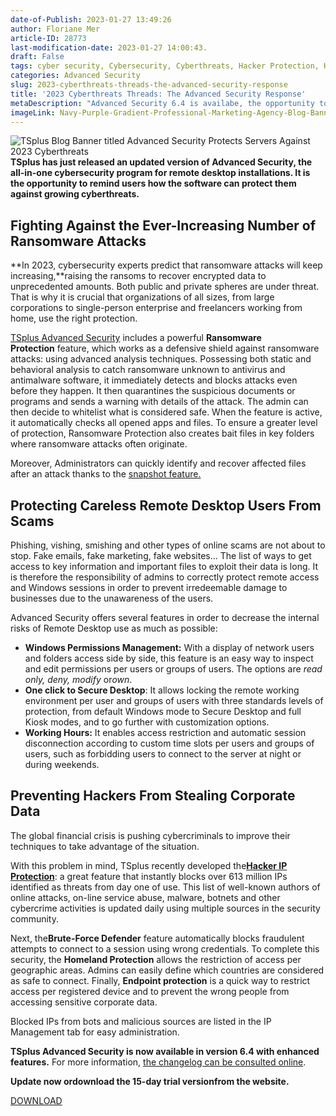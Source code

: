 ```yaml
---
date-of-Publish: 2023-01-27 13:49:26
author: Floriane Mer
article-ID: 28773
last-modification-date: 2023-01-27 14:00:43.
draft: False
tags: cyber security, Cybersecurity, Cyberthreats, Hacker Protection, Hackers, it security, News, Ransomware Protection, Remote Access Security, remote desktop security, server security, Users Rights, Windows Permissions
categories: Advanced Security
slug: 2023-cyberthreats-threads-the-advanced-security-response
title: '2023 Cyberthreats Threads: The Advanced Security Response'
metaDescription: "Advanced Security 6.4 is availabe, the opportunity to remind users how the software can protect them against growing cyberthreats."
imageLink: Navy-Purple-Gradient-Professional-Marketing-Agency-Blog-Banner-1024x576.jpg
---
```

![TSplus Blog Banner titled Advanced Security Protects Servers Against 2023 Cyberthreats](/images/Navy-Purple-Gradient-Professional-Marketing-Agency-Blog-Banner-1024x576.jpg)
**TSplus has just released an updated version of Advanced Security, the all-in-one cybersecurity program for remote desktop installations. It is the opportunity to remind users how the software can protect them against growing cyberthreats.**


## Fighting Against the Ever-Increasing Number of Ransomware Attacks


**In 2023, cybersecurity experts predict that ransomware attacks will keep increasing,**raising the ransoms to recover encrypted data to unprecedented amounts. Both public and private spheres are under threat. That is why it is crucial that organizations of all sizes, from large corporations to single-person enterprise and freelancers working from home, use the right protection.

[TSplus Advanced Security](https://tsplus.net/advanced-security/) includes a powerful **Ransomware Protection** feature, which works as a defensive shield against ransomware attacks: using advanced analysis techniques. Possessing both static and behavioral analysis to catch ransomware unknown to antivirus and antimalware software, it immediately detects and blocks attacks even before they happen. It then quarantines the suspicious documents or programs and sends a warning with details of the attack. The admin can then decide to whitelist what is considered safe. When the feature is active, it automatically checks all opened apps and files. To ensure a greater level of protection, Ransomware Protection also creates bait files in key folders where ransomware attacks often originate.

Moreover, Administrators can quickly identify and recover affected files after an attack thanks to the [snapshot feature.](https://tsplus.net/advanced-security/features/#ransomware-protection)


## Protecting Careless Remote Desktop Users From Scams


Phishing, vishing, smishing and other types of online scams are not about to stop. Fake emails, fake marketing, fake websites... The list of ways to get access to key information and important files to exploit their data is long. It is therefore the responsibility of admins to correctly protect remote access and Windows sessions in order to prevent irredeemable damage to businesses due to the unawareness of the users.

Advanced Security offers several features in order to decrease the internal risks of Remote Desktop use as much as possible: 

* **Windows Permissions Management:** With a display of network users and folders access side by side, this feature is an easy way to inspect and edit permissions per users or groups of users. The options are *read only, deny, modify* or*own*.
* **One click to Secure Desktop**: It allows locking the remote working environment per user and groups of users with three standards levels of protection, from default Windows mode to Secure Desktop and full Kiosk modes, and to go further with customization options.
* **Working Hours:** It enables access restriction and automatic session disconnection according to custom time slots per users and groups of users, such as forbidding users to connect to the server at night or during weekends.


## Preventing Hackers From Stealing Corporate Data


The global financial crisis is pushing cybercriminals to improve their techniques to take advantage of the situation.

With this problem in mind, TSplus recently developed the[**Hacker IP Protection**](https://tsplus.net/advanced-security/features/#hacker-protection): a great feature that instantly blocks over 613 million IPs identified as threats from day one of use. This list of well-known authors of online attacks, on-line service abuse, malware, botnets and other cybercrime activities is updated daily using multiple sources in the security community.

Next, the**Brute-Force Defender** feature automatically blocks fraudulent attempts to connect to a session using wrong credentials. To complete this security, the **Homeland Protection** allows the restriction of access per geographic areas. Admins can easily define which countries are considered as safe to connect. Finally, **Endpoint protection** is a quick way to restrict access per registered device and to prevent the wrong people from accessing sensitive corporate data.

Blocked IPs from bots and malicious sources are listed in the IP Management tab for easy administration.

**TSplus Advanced Security is now available in version 6.4 with enhanced features.** For more information, [the changelog can be consulted online](https://dl-files.com/TSplus-Security-changelog.html).

**Update now or****download the 15-day trial version****from the website.**


[DOWNLOAD](https://tsplus.net/download/) 
